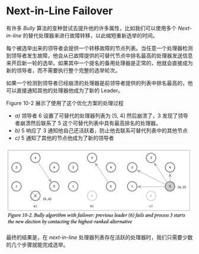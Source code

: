 # Next-in-Line Failover

有许多 *Bully* 算法的变种尝试去提升他的许多属性，比如我们可以使用多个 *Next-in-line* 的替代处理器来进行故障转移，以此缩短重新选举的时间。

每个被选举出来的领导者会提供一个转移故障的节点列表。当任意一个处理器检测到领导者发生故障，他会从已故障提供的可替代节点中排名最高的处理器发送信息来开启新一轮的选举。如果其中一个提名的备用处理器是正常的，他就会直接成为新的领导者，而不需要执行整个完整的选举轮次。

如果一个检测到领导者已经崩溃的处理器是前领导者提供的列表中排名最高的，他可以直接通知其他的处理器他成为了新的 Leader。

Figure 10-2 展示了使用了这个优化方案的处理过程

- *a)* 领导者 6 设置了可替代的处理器列表为 [5, 4] 然后崩溃了，3 发现了领导者崩溃然后联系了 5 这个可替代列表中具有最高排名的处理器。
- *b)* 5 响应了 3 通知他自己还活跃着，防止他去联系可替代列表中的其他节点
- *c)* 5 通知了其他的节点他成为了新的领导者

![image-20210421093830965](chapter_10_3_next_in_line_failover.assets/image-20210421093830965.png)

最终的结果是，在 *next-in-line* 处理器列表存在活跃的处理器时，我们只需要少数的几个步骤就能完成选举。